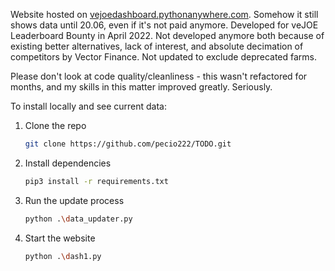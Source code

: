 


Website hosted on [vejoedashboard.pythonanywhere.com](https://vejoedashboard.pythonanywhere.com). Somehow it still shows data until 20.06, even if it's not paid anymore.
Developed for veJOE Leaderboard Bounty in April 2022. Not developed anymore both because of existing better alternatives, lack of interest, and absolute decimation of competitors by Vector Finance. Not updated to exclude deprecated farms.


Please don't look at code quality/cleanliness - this wasn't refactored for months, and my skills in this matter improved greatly. Seriously.


To install locally and see current data:


1. Clone the repo
   ```sh
   git clone https://github.com/pecio222/TODO.git
   ```
2. Install dependencies
   ```sh
   pip3 install -r requirements.txt
   ```
3. Run the update process
    ```sh
   python .\data_updater.py
   ```
4. Start the website
    ```sh
   python .\dash1.py
   ```



